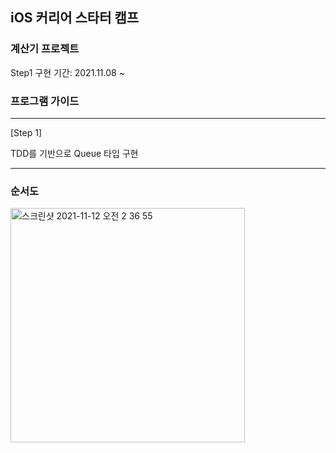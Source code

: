 ## iOS 커리어 스타터 캠프

### 계산기 프로젝트

Step1 구현 기간: 2021.11.08 ~ 

### 프로그램 가이드

---

[Step 1] 

TDD를 기반으로 Queue 타입 구현

---

### 순서도

<img width="375" alt="스크린샷 2021-11-12 오전 2 36 55" src="https://user-images.githubusercontent.com/55880539/141343610-76882e85-b364-459e-811f-35b5e47bdb0a.png">
